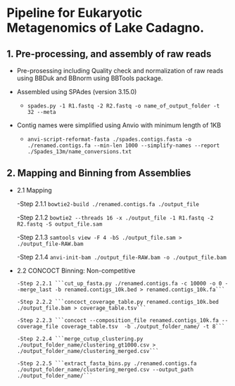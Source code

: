 # Pipeline for Eukaryotic Metagenomics of Lake Cadagno. 

## 1. Pre-processing, and assembly of raw reads

- Pre-prosessing including Quality check and normalization of raw reads using BBDuk and BBnorm using BBTools package.
- Assembled using SPAdes (version 3.15.0) 

  - ```spades.py -1 R1.fastq -2 R2.fastq -o name_of_output_folder -t 32 --meta``` 
- Contig names were simplified using Anvio with minimum length of 1KB 

  - ```anvi-script-reformat-fasta ./spades.contigs.fasta -o ./renamed.contigs.fa --min-len 1000 --simplify-names --report ./Spades_13m/name_conversions.txt```

## 2. Mapping and Binning from Assemblies

- 2.1 Mapping

     -Step 2.1.1 ```bowtie2-build ./renamed.contigs.fa ./output_file```

     -Step 2.1.2 ```bowtie2 --threads 16 -x ./output_file -1 R1.fastq -2 R2.fastq -S output_file.sam```

     -Step 2.1.3 ```samtools view -F 4 -bS ./output_file.sam > ./output_file-RAW.bam```

     -Step 2.1.4 ```anvi-init-bam ./output_file-RAW.bam -o ./output_file.bam```

- 2.2 CONCOCT Binning: Non-competitive

      -Step 2.2.1 ```cut_up_fasta.py ./renamed.contigs.fa -c 10000 -o 0 --merge_last -b renamed.contigs_10k.bed > renamed.contigs_10k.fa```

      -Step 2.2.2 ```concoct_coverage_table.py renamed.contigs_10k.bed ./output_file.bam > coverage_table.tsv```

      -Step 2.2.3 ```concoct --composition_file renamed.contigs_10k.fa --coverage_file coverage_table.tsv  -b ./output_folder_name/ -t 8```

      -Step 2.2.4 ```merge_cutup_clustering.py ./output_folder_name/clustering_gt1000.csv > ./output_folder_name/clustering_merged.csv```

      -Step 2.2.5 ```extract_fasta_bins.py ./renamed.contigs.fa ./output_folder_name/clustering_merged.csv --output_path ./output_folder_name/```




